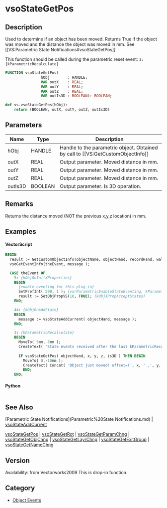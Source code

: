 # vsoStateGetPos

## Description
Used to determine if an object has been moved. Returns True if the object was moved and the distance the object was moved in mm. See [[VS:Parametric State Notifications#vsoStateGetPos]]

This function should be called during the parametric reset event: <code>3: {kParametricRecalculate}</code>

```pascal
FUNCTION vsoStateGetPos(
				hObj        : HANDLE;
				VAR outX    : REAL;
				VAR outY    : REAL;
				VAR outZ    : REAL;
				VAR outIs3D : BOOLEAN): BOOLEAN;
```

```python
def vs.vsoStateGetPos(hObj):
    return (BOOLEAN, outX, outY, outZ, outIs3D)
```

## Parameters
|Name|Type|Description|
|---|---|---|
|hObj|HANDLE|Handle to the parametric object. Obtained by call to [[VS:GetCustomObjectInfo]]|
|outX|REAL|Output parameter. Moved distance in mm.|
|outY|REAL|Output parameter. Moved distance in mm.|
|outZ|REAL|Output parameter. Moved distance in mm.|
|outIs3D|BOOLEAN|Output parameter. Is 3D operation.|

## Remarks
Returns the distance moved (NOT the previous x,y,z location) in mm.

## Examples
#### VectorScript ####
```pascal
BEGIN
  result := GetCustomObjectInfo(objectName, objectHand, recordHand, wallHand);
  vsoGetEventInfo(theEvent, message );

  CASE theEvent OF
    5: {kObjOnInitXProperties}
    BEGIN
      {enable eventing for this plug-in}
      SetPrefInt( 590, 1 ); {varParametricEnableStateEventing, kParametricStateEvent_ResetStatesEvent}
      result := SetObjPropVS(18, TRUE); {kObjXPropAcceptStates}
    END;	

    44: {kObjOnAddState}
    BEGIN
      message := vsoStateAddCurrent( objectHand, message );
    END;

    3: {kParametricRecalculate}
    BEGIN
      MoveTo( 5mm, 8mm );
      CreateText( 'State events received after the last kParametricRecalculate:' );
 
      IF vsoStateGetPos( objectHand, x, y, z, is3D ) THEN BEGIN
        MoveTo( 0,-10mm );
        CreateText( Concat( 'Object just moved! offset=(', x, ' ,', y, ' ,', y, ' z', z, ') is3DMove=', is3D ) );
        END;
    END;
```
#### Python ####
```python

```

## See Also
[Parametric State Notifications](Parametric%20State Notifications.md) | [vsoStateAddCurrent](vsoStateAddCurrent.md)

[vsoStateGetPos](vsoStateGetPos.md) | [vsoStateGetRot](vsoStateGetRot.md) | [vsoStateGetParamChng](vsoStateGetParamChng.md) | [vsoStateGetObjChng](vsoStateGetObjChng.md) | [vsoStateGetLayrChng](vsoStateGetLayrChng.md) | [vsoStateGetExitGroup](vsoStateGetExitGroup.md) | [vsoStateGetNameChng](vsoStateGetNameChng.md)

## Version
Availability: from Vectorworks2009
This is drop-in function.

## Category
* [Object Events](../Categories/Object%20Events.md)
